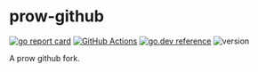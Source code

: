 # prow-github

[![go report card](https://goreportcard.com/badge/github.com/tidb-community-bots/prow-github "go report card")](https://goreportcard.com/report/github.com/tidb-community-bots/prow-github)
[![GitHub Actions](https://github.com/tidb-community-bots/prow-github/workflows/Test/badge.svg?branch=master)](https://github.com/features/actions)
[![go.dev reference](https://img.shields.io/badge/go.dev-reference-007d9c?logo=go&logoColor=white&style=flat-square)](https://pkg.go.dev/github.com/tidb-community-bots/prow-github/pkg/)
![version](https://img.shields.io/github/release/tidb-community-bots/prow-github/all.svg)

A prow github fork.